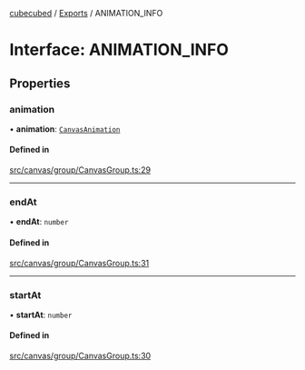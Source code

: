 [cubecubed](/reference/README.md) / [Exports](/reference/modules.md) / ANIMATION\_INFO

# Interface: ANIMATION\_INFO

## Properties

### animation

• **animation**: [`CanvasAnimation`](/reference/classes/CanvasAnimation.md)

#### Defined in

[src/canvas/group/CanvasGroup.ts:29](https://github.com/imaphatduc/cubecubed/blob/ec15a85/src/canvas/group/CanvasGroup.ts#L29)

___

### endAt

• **endAt**: `number`

#### Defined in

[src/canvas/group/CanvasGroup.ts:31](https://github.com/imaphatduc/cubecubed/blob/ec15a85/src/canvas/group/CanvasGroup.ts#L31)

___

### startAt

• **startAt**: `number`

#### Defined in

[src/canvas/group/CanvasGroup.ts:30](https://github.com/imaphatduc/cubecubed/blob/ec15a85/src/canvas/group/CanvasGroup.ts#L30)
